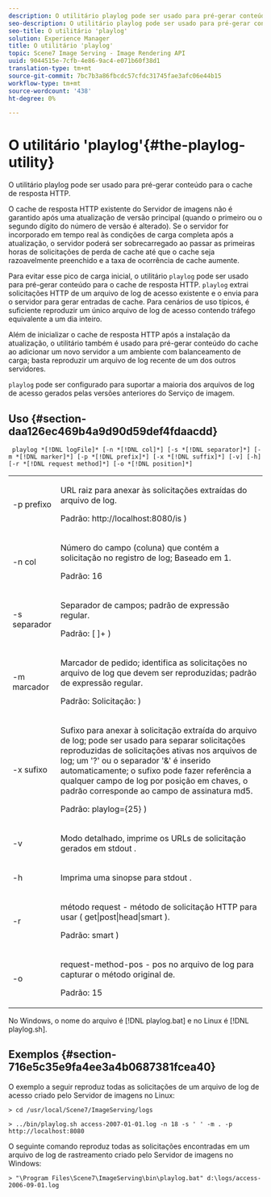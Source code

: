 ```yaml
---
description: O utilitário playlog pode ser usado para pré-gerar conteúdo para o cache de resposta HTTP.
seo-description: O utilitário playlog pode ser usado para pré-gerar conteúdo para o cache de resposta HTTP.
seo-title: O utilitário 'playlog'
solution: Experience Manager
title: O utilitário 'playlog'
topic: Scene7 Image Serving - Image Rendering API
uuid: 9044515e-7cfb-4e86-9ac4-e071b60f38d1
translation-type: tm+mt
source-git-commit: 7bc7b3a86fbcdc57cfdc31745fae3afc06e44b15
workflow-type: tm+mt
source-wordcount: '438'
ht-degree: 0%

---
```



# O utilitário &#39;playlog&#39;{#the-playlog-utility}

O utilitário playlog pode ser usado para pré-gerar conteúdo para o cache de resposta HTTP.

O cache de resposta HTTP existente do Servidor de imagens não é garantido após uma atualização de versão principal (quando o primeiro ou o segundo dígito do número de versão é alterado). Se o servidor for incorporado em tempo real às condições de carga completa após a atualização, o servidor poderá ser sobrecarregado ao passar as primeiras horas de solicitações de perda de cache até que o cache seja razoavelmente preenchido e a taxa de ocorrência de cache aumente.

Para evitar esse pico de carga inicial, o utilitário `playlog` pode ser usado para pré-gerar conteúdo para o cache de resposta HTTP. `playlog` extrai solicitações HTTP de um arquivo de log de acesso existente e o envia para o servidor para gerar entradas de cache. Para cenários de uso típicos, é suficiente reproduzir um único arquivo de log de acesso contendo tráfego equivalente a um dia inteiro.

Além de inicializar o cache de resposta HTTP após a instalação da atualização, o utilitário também é usado para pré-gerar conteúdo do cache ao adicionar um novo servidor a um ambiente com balanceamento de carga; basta reproduzir um arquivo de log recente de um dos outros servidores.

`playlog` pode ser configurado para suportar a maioria dos arquivos de log de acesso gerados pelas versões anteriores do Serviço de imagem.

## Uso {#section-daa126ec469b4a9d90d59def4fdaacdd}

` playlog *[!DNL logFile]* [-n *[!DNL col]*] [-s *[!DNL separator]*] [-m *[!DNL marker]*] [-p *[!DNL prefix]*] [-x *[!DNL suffix]*] [-v] [-h] [-r *[!DNL request method]*] [-o *[!DNL position]*]`

<table id="simpletable_39B9638BCB0F4244B5155C958C044C31"> 
 <tr class="strow"> 
  <td class="stentry"> <p> <span class="codeph"> -p  <span class="varname"> prefixo  </span> </span> </p> </td> 
  <td class="stentry"> <p>URL raiz para anexar às solicitações extraídas do arquivo de log. </p> <p>Padrão: <span class="filepath"> http://localhost:8080/is </span>) </p> </td> 
 </tr> 
 <tr class="strow"> 
  <td class="stentry"> <p> <span class="codeph"> -n  <span class="varname"> col  </span> </span> </p> </td> 
  <td class="stentry"> <p>Número do campo (coluna) que contém a solicitação no registro de log; Baseado em 1. </p> <p>Padrão: 16 </p> </td> 
 </tr> 
 <tr class="strow"> 
  <td class="stentry"> <p> <span class="codeph"> -s  <span class="varname"> separador  </span> </span> </p> </td> 
  <td class="stentry"> <p>Separador de campos; padrão de expressão regular. </p> <p>Padrão: <span class="codeph"> [ ]+ </span>) </p> </td> 
 </tr> 
 <tr class="strow"> 
  <td class="stentry"> <p> <span class="codeph"> -m  <span class="varname"> marcador  </span> </span> </p> </td> 
  <td class="stentry"> <p>Marcador de pedido; identifica as solicitações no arquivo de log que devem ser reproduzidas; padrão de expressão regular. </p> <p>Padrão: <span class="codeph"> Solicitação: </span>) </p> </td> 
 </tr> 
 <tr class="strow"> 
  <td class="stentry"> <p> <span class="codeph"> -x  <span class="varname"> sufixo  </span> </span> </p> </td> 
  <td class="stentry"> <p>Sufixo para anexar à solicitação extraída do arquivo de log; pode ser usado para separar solicitações reproduzidas de solicitações ativas nos arquivos de log; um '?' ou o separador '&amp;' é inserido automaticamente; o sufixo pode fazer referência a qualquer campo de log por posição em chaves, o padrão corresponde ao campo de assinatura md5. </p> <p>Padrão: <span class="codeph"> playlog={25} </span>) </p> </td> 
 </tr> 
 <tr class="strow"> 
  <td class="stentry"> <p> <span class="codeph"> -v  </span> </p> </td> 
  <td class="stentry"> <p>Modo detalhado, imprime os URLs de solicitação gerados em <span class="codeph"> stdout </span>. </p> </td> 
 </tr> 
 <tr class="strow"> 
  <td class="stentry"> <p> <span class="codeph"> -h  </span> </p> </td> 
  <td class="stentry"> <p>Imprima uma sinopse para <span class="codeph"> stdout </span>. </p> </td> 
 </tr> 
 <tr class="strow"> 
  <td class="stentry"> <p> <span class="codeph"> -r  </span> </p> </td> 
  <td class="stentry"> <p>método request - método de solicitação HTTP para usar ( <span class="codeph"> get|post|head|smart </span>). </p> <p>Padrão: <span class="codeph"> smart </span>) </p> </td> 
 </tr> 
 <tr class="strow"> 
  <td class="stentry"> <p> <span class="codeph"> -o  </span> </p> </td> 
  <td class="stentry"> <p>request-method-pos - pos no arquivo de log para capturar o método original de. </p> <p>Padrão: 15 </p> </td> 
 </tr> 
</table>

No Windows, o nome do arquivo é [!DNL playlog.bat] e no Linux é [!DNL playlog.sh].

## Exemplos {#section-716e5c35e9fa4ee3a4b0687381fcea40}

O exemplo a seguir reproduz todas as solicitações de um arquivo de log de acesso criado pelo Servidor de imagens no Linux:

`> cd /usr/local/Scene7/ImageServing/logs`

`> ../bin/playlog.sh access-2007-01-01.log -n 18 -s ' ' -m . -p http://localhost:8080`

O seguinte comando reproduz todas as solicitações encontradas em um arquivo de log de rastreamento criado pelo Servidor de imagens no Windows:

`> "\Program Files\Scene7\ImageServing\bin\playlog.bat" d:\logs/access-2006-09-01.log`
